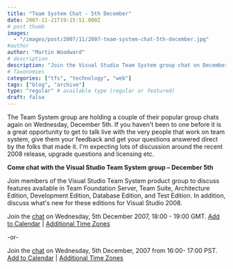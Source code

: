 ```yaml
---
title: "Team System Chat - 5th December"
date: 2007-11-21T19:15:51.000Z
# post thumb
images:
  - "/images/post/2007/11/2007-team-system-chat-5th-december.jpg"
#author
author: "Martin Woodward"
# description
description: "Join the Visual Studio Team System group chat on December 5th for insights on Team Foundation Server and the latest Visual Studio 2008 features."
# Taxonomies
categories: ["tfs", "technology", "web"]
tags: ["blog", "archive"]
type: "regular" # available type (regular or featured)
draft: false
---
```

The Team System group are holding a couple of their popular group chats again on Wednesday, December 5th.  If you haven't been to one before it is a great opportunity to get to talk live with the very people that work on team system, give them your feedback and get your questions answered direct by the folks that made it.  I'm expecting lots of discussion around the recent 2008 release, upgrade questions and licensing etc. 

**Come chat with the Visual Studio Team System group – December 5th** 

Join members of the Visual Studio Team System product group to discuss features available in Team Foundation Server, Team Suite, Architecture Edition, Development Edition, Database Edition, and Test Edition. In addition, discuss what's new for these editions for Visual Studio 2008. 

Join the [chat](http://msdn.microsoft.com/chats) on Wednesday, 5th December 2007, 18:00 - 19:00 GMT. 
[Add to Calendar](http://www.microsoft.com/communities/chats/vcs/07_1205_msdn_VSTS10.ics) | [Additional Time Zones](http://www.timeanddate.com/worldclock/fixedtime.html?month=12&day=5&year=2007&hour=10&min=0&sec=0&p1=234)  

-or- 

Join the [chat](http://msdn.microsoft.com/chats) on Wednesday, 5th December, 2007 from 16:00- 17:00 PST. 
[Add to Calendar](http://www.microsoft.com/communities/chats/vcs/07_1205_msdn_VSTS4.ics) | [Additional Time Zones](http://www.timeanddate.com/worldclock/fixedtime.html?month=12&day=5&year=2007&hour=16&min=0&sec=0&p1=234)